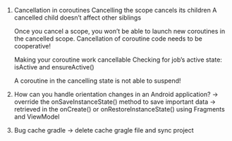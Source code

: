 1. Cancellation in coroutines
	Cancelling the scope cancels its children
	A cancelled child doesn’t affect other siblings
	
	Once you cancel a scope, you won’t be able to launch new coroutines in the cancelled scope.
	Cancellation of coroutine code needs to be cooperative!

	Making your coroutine work cancellable
	Checking for job’s active state: isActive and ensureActive()

	A coroutine in the cancelling state is not able to suspend!

2. How can you handle orientation changes in an Android application?
	-> override the onSaveInstanceState() method to save important data
	-> retrieved in the onCreate() or onRestoreInstanceState()
	using Fragments and ViewModel 

3. Bug cache gradle -> delete cache gragle file and sync project